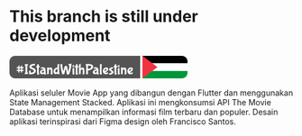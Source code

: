 # This branch is still under development
<img src="badges/IStandWithPalestine.svg" alt="IStandWithPalestine" />


Aplikasi seluler Movie App yang dibangun dengan Flutter dan menggunakan State Management Stacked. Aplikasi ini mengkonsumsi API The Movie Database untuk menampilkan informasi film terbaru dan populer. Desain aplikasi terinspirasi dari Figma design oleh Francisco Santos.

